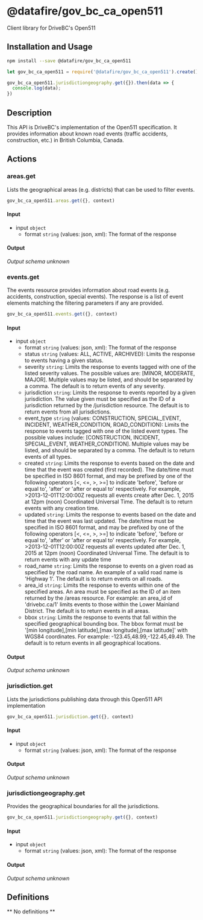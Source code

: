 # @datafire/gov_bc_ca_open511

Client library for DriveBC's Open511

## Installation and Usage
```bash
npm install --save @datafire/gov_bc_ca_open511
```
```js
let gov_bc_ca_open511 = require('@datafire/gov_bc_ca_open511').create();

gov_bc_ca_open511.jurisdictiongeography.get({}).then(data => {
  console.log(data);
})
```

## Description

This API is DriveBC's implementation of the Open511 specification.  It provides information about known road events (traffic accidents, construction, etc.) in British Columbia, Canada.

## Actions

### areas.get
Lists the geographical areas (e.g. districts) that can be used to filter events.


```js
gov_bc_ca_open511.areas.get({}, context)
```

#### Input
* input `object`
  * format `string` (values: json, xml): The format of the response

#### Output
*Output schema unknown*

### events.get
The events resource provides information about road events (e.g. accidents, construction, special events). The response is a list of event elements matching the filtering parameters if any are provided. 


```js
gov_bc_ca_open511.events.get({}, context)
```

#### Input
* input `object`
  * format `string` (values: json, xml): The format of the response
  * status `string` (values: ALL, ACTIVE, ARCHIVED): Limits the response to events having a given status.
  * severity `string`: Limits the response to events tagged with one of the listed severity values. The possible values are: [MINOR, MODERATE, MAJOR].  Multiple values may be listed, and should be separated by a comma. The default is to return events of any severity.
  * jurisdiction `string`: Limits the response to events reported by a given jurisdiction. The value given must be specified as the ID of a jurisdiction returned by the /jurisdiction resource. The default is to return events from all jurisdictions.
  * event_type `string` (values: CONSTRUCTION, SPECIAL_EVENT, INCIDENT, WEATHER_CONDITION, ROAD_CONDITION): Limits the response to events tagged with one of the listed event types.  The possible values include: [CONSTRUCTION, INCIDENT, SPECIAL_EVENT, WEATHER_CONDITION].  Multiple values may be listed, and should be separated by a comma. The default is to return events of all types.
  * created `string`: Limits the response to events based on the date and time that the event was created (first recorded). The date/time must be specified in ISO 8601 format, and may be prefixed by one of the following operators [<, <=, >, >=] to indicate 'before', 'before or equal to', 'after' or 'after or equal to' respectively.  For example, >2013-12-01T12:00:00Z requests all events create after Dec. 1, 2015 at 12pm (noon) Coordinated Universal Time.  The default is to return events with any creation time.
  * updated `string`: Limits the response to events based on the date and time that the event was last updated. The date/time must be specified in ISO 8601 format, and may be prefixed by one of the following operators [<, <=, >, >=] to indicate 'before', 'before or equal to', 'after' or 'after or equal to' respectively.  For example, >2013-12-01T12:00:00Z requests all events updated after Dec. 1, 2015 at 12pm (noon) Coordinated Universal Time. The default is to return events with any update time
  * road_name `string`: Limits the response to events on a given road as specified by the road name.  An example of a valid road name is 'Highway 1'. The default is to return events on all roads.
  * area_id `string`: Limits the response to events within one of the specified areas.  An area must be specified as the ID of an item returned by the /areas resource. For example: an area_id of 'drivebc.ca/1' limits events to those within the Lower Mainland District.  The default is to return events in all areas.
  * bbox `string`: Limits the response to events that fall within the specified geographical bounding box.  The bbox format must be '[min longitude],[min latitude],[max longitude],[max latitude]' with WGS84 coordinates.  For example: -123.45,48.99,-122.45,49.49.  The default is to return events in all geographical locations.

#### Output
*Output schema unknown*

### jurisdiction.get
Lists the jurisdictions publishing data through this Open511 API implementation


```js
gov_bc_ca_open511.jurisdiction.get({}, context)
```

#### Input
* input `object`
  * format `string` (values: json, xml): The format of the response

#### Output
*Output schema unknown*

### jurisdictiongeography.get
Provides the geographical boundaries for all the jurisdictions.


```js
gov_bc_ca_open511.jurisdictiongeography.get({}, context)
```

#### Input
* input `object`
  * format `string` (values: json, xml): The format of the response

#### Output
*Output schema unknown*



## Definitions

** No definitions **
